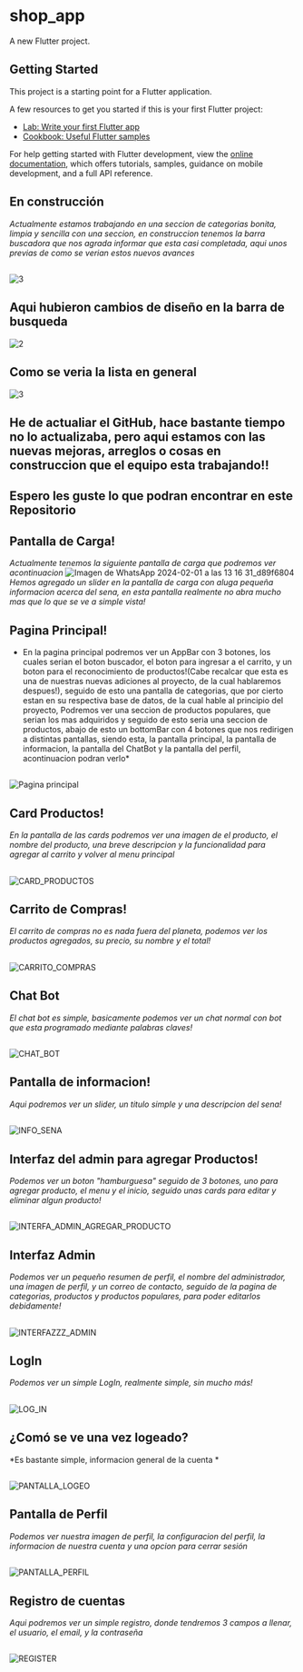 # shop_app

A new Flutter project.

## Getting Started

This project is a starting point for a Flutter application.

A few resources to get you started if this is your first Flutter project:

- [Lab: Write your first Flutter app](https://docs.flutter.dev/get-started/codelab)
- [Cookbook: Useful Flutter samples](https://docs.flutter.dev/cookbook)

For help getting started with Flutter development, view the
[online documentation](https://docs.flutter.dev/), which offers tutorials,
samples, guidance on mobile development, and a full API reference.

## En construcción 



*Actualmente estamos trabajando en una seccion de categorias bonita, limpia y sencilla con una seccion, en construccion tenemos la barra buscadora que nos agrada informar que esta casi completada, aqui unos previas de como se verian estos nuevos avances*
##
##
![3](https://github.com/JuanDaniel1/ProyectoFinalGitSena/assets/110691487/0eba039c-5ecf-4daa-9ef4-98c7a4045b30)
##
## Aqui hubieron cambios de diseño en la barra de busqueda
![2](https://github.com/JuanDaniel1/ProyectoFinalGitSena/assets/110691487/f2a4412b-b0ca-4588-b897-040214b698d9)
##
## Como se veria la lista  en general 
![3](https://github.com/JuanDaniel1/ProyectoFinalGitSena/assets/110691487/e38d10b0-3946-41b7-ad52-8d045a64dbf3)
##
## He de actualiar el GitHub, hace bastante tiempo no lo actualizaba, pero aqui estamos con las nuevas mejoras, arreglos o cosas en construccion que el equipo esta trabajando!!
## Espero les guste lo que podran encontrar en este Repositorio


## Pantalla de Carga!
*Actualmente tenemos la siguiente pantalla de carga que podremos ver acontinuacion*
![Imagen de WhatsApp 2024-02-01 a las 13 16 31_d89f6804](https://github.com/JuanDaniel1/ProyectoFinalGitSena/assets/110691487/4273aec6-256c-47a9-9c51-826c23cd6870)
*Hemos agregado un slider en la pantalla de carga con aluga pequeña informacion acerca del sena, en esta pantalla realmente no abra mucho mas que lo que se ve a simple vista!*

##
## Pagina Principal!
* En la pagina principal podremos ver un AppBar con 3 botones, los cuales serian el boton buscador, el boton para ingresar a el carrito, y un boton para el reconocimiento de productos!(Cabe recalcar que esta es una de nuestras nuevas adiciones al proyecto, de la cual hablaremos despues!), seguido de esto una pantalla de categorias, que por cierto estan en su respectiva base de datos, de la cual hable al principio del proyecto, Podremos ver una seccion de productos populares, que serian los mas adquiridos y seguido de esto seria una seccion de productos, abajo de esto un bottomBar con 4 botones que nos redirigen a distintas pantallas, siendo esta, la pantalla principal, la pantalla de informacion, la pantalla del ChatBot y la pantalla del perfil, acontinuacion podran verlo*

##
![Pagina principal](https://github.com/JuanDaniel1/ProyectoFinalGitSena/assets/110691487/fdf8e714-4101-49de-a53e-d98f3a0d2789)

##
## Card Productos!
*En la pantalla de las cards podremos ver una imagen de el producto, el nombre del producto, una breve descripcion y la funcionalidad para agregar al carrito y volver al menu principal*
##

![CARD_PRODUCTOS](https://github.com/JuanDaniel1/ProyectoFinalGitSena/assets/110691487/5b3d9948-732b-48fb-a6ab-f15ce10898d0)


##
## Carrito de Compras!
*El carrito de compras no es nada fuera del planeta, podemos ver los productos agregados, su precio, su nombre y el total!*
##
![CARRITO_COMPRAS](https://github.com/JuanDaniel1/ProyectoFinalGitSena/assets/110691487/fc1e373b-ef7c-49e2-9586-e506f137428e)
##

## Chat Bot
*El chat bot es simple, basicamente podemos ver un chat normal con bot que esta programado mediante palabras claves!*
##
![CHAT_BOT](https://github.com/JuanDaniel1/ProyectoFinalGitSena/assets/110691487/97b07030-1a11-4e01-97f0-8884532dcb63)
##
## Pantalla de informacion!
*Aqui podremos ver un slider, un titulo simple y una descripcion del sena!*
##
![INFO_SENA](https://github.com/JuanDaniel1/ProyectoFinalGitSena/assets/110691487/355a9d4b-bec2-472e-83ed-80cfd52f162f)
##
## Interfaz del admin para agregar Productos!
*Podemos ver un boton "hamburguesa" seguido de 3 botones, uno para agregar producto, el menu y el inicio, seguido unas cards para editar y eliminar algun producto!*
##
![INTERFA_ADMIN_AGREGAR_PRODUCTO](https://github.com/JuanDaniel1/ProyectoFinalGitSena/assets/110691487/e5a89d34-e3e9-4f58-a4e4-d6f6e683ea1a)
##
## Interfaz Admin
*Podemos ver un pequeño resumen de perfil, el nombre del administrador, una imagen de perfil, y un correo de contacto, seguido de la pagina de categorias, productos y productos populares, para poder editarlos debidamente!*
##
![INTERFAZZZ_ADMIN](https://github.com/JuanDaniel1/ProyectoFinalGitSena/assets/110691487/8f6cbd1c-9eff-440b-aeab-74e016887c1d)
##
## LogIn
*Podemos ver un simple LogIn, realmente simple, sin mucho más!*
##
![LOG_IN](https://github.com/JuanDaniel1/ProyectoFinalGitSena/assets/110691487/64059ff1-bd64-4ee0-a55c-aadde42d2e9f)
##
## ¿Comó se ve una vez logeado?
*Es bastante simple, informacion general de la cuenta *
##
![PANTALLA_LOGEO](https://github.com/JuanDaniel1/ProyectoFinalGitSena/assets/110691487/c40a9e12-fe24-43e4-98c4-aa4f8b52aaf7)
##
## Pantalla de Perfil 
*Podemos ver nuestra imagen de perfil, la configuracion del perfil, la informacion de nuestra cuenta y una opcion para cerrar sesión*
##
![PANTALLA_PERFIL](https://github.com/JuanDaniel1/ProyectoFinalGitSena/assets/110691487/a35a6216-770e-495d-b632-4c5850f8e2ab)
##
## Registro de cuentas
*Aqui podremos ver un simple registro, donde tendremos 3 campos a llenar, el usuario, el email, y la contraseña*
##
![REGISTER](https://github.com/JuanDaniel1/ProyectoFinalGitSena/assets/110691487/b3714ddc-9dca-4ce5-826b-19762647642f)
##

